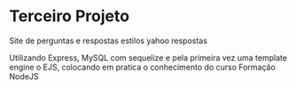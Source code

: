 # Terceiro Projeto 

Site de perguntas e respostas estilos yahoo respostas

Utilizando Express, MySQL com sequelize e pela primeira vez uma template engine o EJS, colocando em pratica o conhecimento do curso Formação NodeJS
